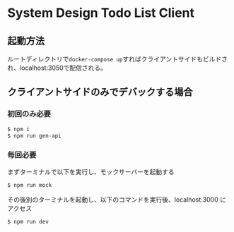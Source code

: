 # System Design Todo List Client
## 起動方法
ルートディレクトリで`docker-compose up`すればクライアントサイドもビルドされ、localhost:3050で配信される。

## クライアントサイドのみでデバックする場合
### 初回のみ必要
```bash
$ npm i
$ npm run gen-api
```

### 毎回必要
まずターミナルで以下を実行し、モックサーバーを起動する
```bash
$ npm run mock
```

その後別のターミナルを起動し、以下のコマンドを実行後、localhost:3000 にアクセス
```bash
$ npm run dev
```
